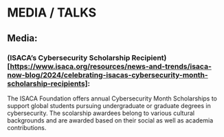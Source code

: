 # MEDIA / TALKS

## Media:
### (ISACA’s Cybersecurity Scholarship Recipient)[https://www.isaca.org/resources/news-and-trends/isaca-now-blog/2024/celebrating-isacas-cybersecurity-month-scholarship-recipients]: 
The ISACA Foundation offers annual Cybersecurity Month Scholarships to support global students pursuing undergraduate or graduate degrees in cybersecurity. The scolarship awardees belong to various cultural backgrounds and are awarded based on their social as well as academia contributions.


